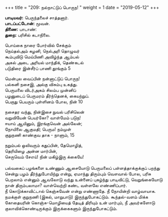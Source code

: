 ﻿+++
title = "209: நல்நாட்டுப் பொருந!  "
weight = 1
date = "2019-05-12"
+++

**பாடியவர்:** பெருந்தலைச் சாத்தனார்.  
**பாடப்பட்டோன்:** மூவன்.  
**திணை:** பாடாண்:  
**துறை:** பரிசில் கடாநிலை.  
  
பொய்கை நாரை போர்வில் சேக்கும்  
நெய்தல்அம் கழனி, நெல்அரி தொழுவர்  
கூம்புவிடு மெய்பிணி அவிழ்ந்த ஆம்பல்  
அகல் அடை அரியல் மாந்திக், தெண்கடல்  
படுதிரை இன்சீர்ப் பாணி தூங்கும் 5  
  
மென்புல வைப்பின் நன்னாட்டுப் பொருந!  
பல்கனி நசைஇ, அல்கு விசும்பு உகத்து.  
பெருமலை விடர்அகம் சிலம்ப முன்னிப்  
பழனுடைப் பெருமரம் தீர்ந்தெனக், கையற்றுப்.  
பெறாது பெயரும் புள்ளினம் போல, நின் 10  
  
நசைதர வந்து, நின்இசை நுவல் பரிசிலென்  
வறுவியேன் பெயர்கோ? வாள்மேம் படுந!  
ஈயாய் ஆயினும், இரங்குவென் அல்லேன்;  
நோயிலை ஆகுமதி; பெரும! நம்முள்  
குறுநணி காண்குவ தாக - நாளும், 15  
  
நறும்பல் ஒலிவரும் கதுப்பின், தேமொழித்,  
தெரியிழை அன்ன மார்பின்,  
செருவெம் சேஎய்! நின் மகிழ்இரு க்கையே!  
   
பல்வகைப் பழங்களை உண்ணும் ஆசையோடு பெருமலைப் பள்ளத்தாக்குக்குப் பறந்து சென்று பழம் தீர்ந்துபோயிற்று என்று, ஏமாந்து திரும்பும் வௌவால் போல, பரிசு பெறலாம் என்னும் ஆவலோடு வந்து உன்னைப் புகழ்ந்து பாடிவிட்டு, வெறுங்கையோடு நான் திரும்பலாமா? வாள்வெற்றி கண்ட வள்ளலே எண்ணிப்பார்.  
நீ கொடுக்காவிட்டால் கெஞ்சுவேன் என்று எண்ணாதே. நீ நோயின்றி வாழ்வாயாக. நமக்குள் குறுநணி (இகல், மாறுபாடு) இருந்துபோகட்டும். கூந்தல்-வளம் மிக்க கோதையரின் கொஞ்சு-மொழியைத் தேடித் திரியும் உன் மார்பும், நீ அவர்களோடு குலாவிக்கொண்டிருக்கும் இருக்கைகளும் இருந்துபோகட்டும்.  

